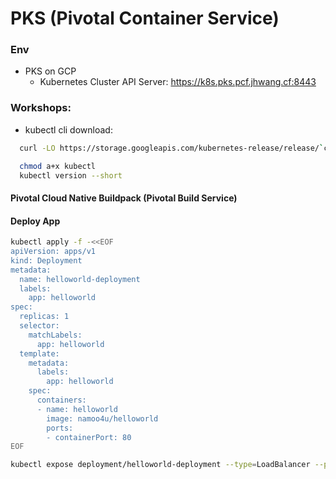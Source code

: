 # PKS (Pivotal Container Service)
### Env
- PKS on GCP
  - Kubernetes Cluster API Server: https://k8s.pks.pcf.jhwang.cf:8443

### Workshops:
- kubectl cli download: 
```bash
  curl -LO https://storage.googleapis.com/kubernetes-release/release/`curl -s https://storage.googleapis.com/kubernetes-release/release/stable.txt`/bin/linux/amd64/kubectl

  chmod a+x kubectl
  kubectl version --short
```


#### Pivotal Cloud Native Buildpack (Pivotal Build Service)



#### Deploy App
```bash
kubectl apply -f -<<EOF
apiVersion: apps/v1
kind: Deployment
metadata:
  name: helloworld-deployment
  labels:
    app: helloworld
spec:
  replicas: 1
  selector:
    matchLabels:
      app: helloworld
  template:
    metadata:
      labels:
        app: helloworld
    spec:
      containers:
      - name: helloworld
        image: namoo4u/helloworld
        ports:
        - containerPort: 80
EOF

kubectl expose deployment/helloworld-deployment --type=LoadBalancer --port 8080 
```
